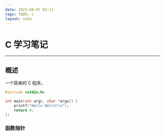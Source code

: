 ```yaml
---
date: 2023-08-07 02:11
tags: TODO, c
layout: note
---
```


# C 学习笔记

---

## 概述

一个简单的 C 程序。

```c
#include <stdio.h>

int main(int argc, char *argv[] {
    printf("Hello Wolrd!\n");
    return 0;
})

```

### 函数指针
